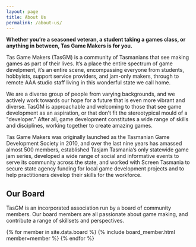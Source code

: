 ```yaml
---
layout: page
title: About Us
permalink: /about-us/
---
```


**Whether you’re a seasoned veteran, a student taking a games class, or anything in between, Tas Game Makers is for you.**

Tas Game Makers (TasGM) is a community of Tasmanians that see making games as part of their lives. It’s a place the entire spectrum of game develpment, it’s an entire scene, encompassing everyone from students, hobbyists, support service providers, and jam-only makers, through to remote AAA studio staff living in this wonderful state we call home.

We are a diverse group of people from varying backgrounds, and we actively work towards our hope for a future that is even more vibrant and diverse. TasGM is approachable and welcoming to those that see game development as an aspiration, or that don’t fit the stereotypical mould of a "developer." After all, game development constitutes a wide range of skills and disciplines, working together to create amazing games.

Tas Game Makers was originally launched as the Tasmanian Game Development Society in 2010, and over the last nine years has amassed almost 500 members, established Tasjam Tasmania’s only statewide game jam series, developed a wide range of social and informative events to serve its community across the state, and worked with Screen Tasmania to secure state agency funding for local game development projects and to help practitioners develop their skills for the workforce.

## Our Board

TasGM is an incorporated association run by a board of community members. Our board members are all passionate about game making, and contribute a range of skillsets and perspectives.

{% for member in site.data.board %}
{% include board_member.html member=member %}
{% endfor %}
